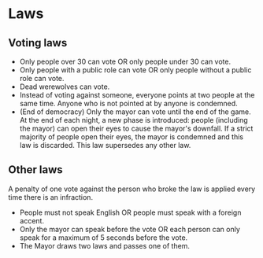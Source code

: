 Laws
====

Voting laws
------------

* Only people over 30 can vote OR only people under 30 can vote.
* Only people with a public role can vote OR only people without a public role can vote.
* Dead werewolves can vote.
* Instead of voting against someone, everyone points at two people at the same time. Anyone who is not pointed at by anyone is condemned.
* (End of democracy) Only the mayor can vote until the end of the game. At the end of each night, a new phase is introduced: people (including the mayor) can open their eyes to cause the mayor's downfall. If a strict majority of people open their eyes, the mayor is condemned and this law is discarded. This law supersedes any other law.

Other laws
----------

A penalty of one vote against the person who broke the law is applied every time there is an infraction.

* People must not speak English OR people must speak with a foreign accent.
* Only the mayor can speak before the vote OR each person can only speak for a maximum of 5 seconds before the vote.
* The Mayor draws two laws and passes one of them.
